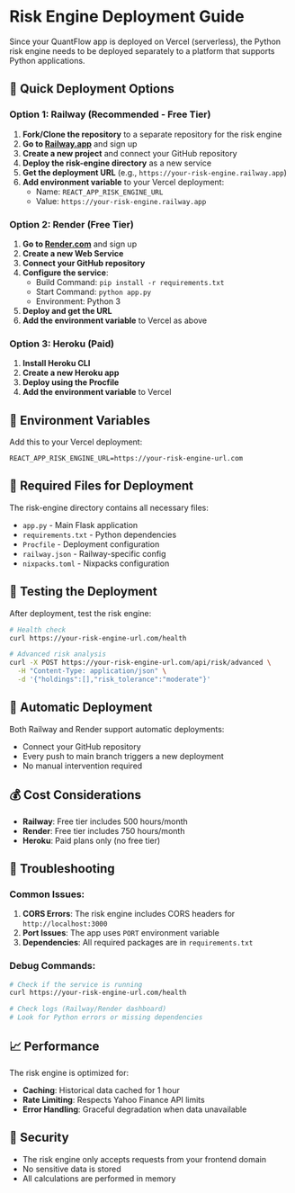 # Risk Engine Deployment Guide

Since your QuantFlow app is deployed on Vercel (serverless), the Python risk engine needs to be deployed separately to a platform that supports Python applications.

## 🚀 Quick Deployment Options

### Option 1: Railway (Recommended - Free Tier)

1. **Fork/Clone the repository** to a separate repository for the risk engine
2. **Go to [Railway.app](https://railway.app)** and sign up
3. **Create a new project** and connect your GitHub repository
4. **Deploy the risk-engine directory** as a new service
5. **Get the deployment URL** (e.g., `https://your-risk-engine.railway.app`)
6. **Add environment variable** to your Vercel deployment:
   - Name: `REACT_APP_RISK_ENGINE_URL`
   - Value: `https://your-risk-engine.railway.app`

### Option 2: Render (Free Tier)

1. **Go to [Render.com](https://render.com)** and sign up
2. **Create a new Web Service**
3. **Connect your GitHub repository**
4. **Configure the service**:
   - Build Command: `pip install -r requirements.txt`
   - Start Command: `python app.py`
   - Environment: Python 3
5. **Deploy and get the URL**
6. **Add the environment variable** to Vercel as above

### Option 3: Heroku (Paid)

1. **Install Heroku CLI**
2. **Create a new Heroku app**
3. **Deploy using the Procfile**
4. **Add the environment variable** to Vercel

## 🔧 Environment Variables

Add this to your Vercel deployment:

```
REACT_APP_RISK_ENGINE_URL=https://your-risk-engine-url.com
```

## 📁 Required Files for Deployment

The risk-engine directory contains all necessary files:
- `app.py` - Main Flask application
- `requirements.txt` - Python dependencies
- `Procfile` - Deployment configuration
- `railway.json` - Railway-specific config
- `nixpacks.toml` - Nixpacks configuration

## 🧪 Testing the Deployment

After deployment, test the risk engine:

```bash
# Health check
curl https://your-risk-engine-url.com/health

# Advanced risk analysis
curl -X POST https://your-risk-engine-url.com/api/risk/advanced \
  -H "Content-Type: application/json" \
  -d '{"holdings":[],"risk_tolerance":"moderate"}'
```

## 🔄 Automatic Deployment

Both Railway and Render support automatic deployments:
- Connect your GitHub repository
- Every push to main branch triggers a new deployment
- No manual intervention required

## 💰 Cost Considerations

- **Railway**: Free tier includes 500 hours/month
- **Render**: Free tier includes 750 hours/month
- **Heroku**: Paid plans only (no free tier)

## 🚨 Troubleshooting

### Common Issues:

1. **CORS Errors**: The risk engine includes CORS headers for `http://localhost:3000`
2. **Port Issues**: The app uses `PORT` environment variable
3. **Dependencies**: All required packages are in `requirements.txt`

### Debug Commands:

```bash
# Check if the service is running
curl https://your-risk-engine-url.com/health

# Check logs (Railway/Render dashboard)
# Look for Python errors or missing dependencies
```

## 📈 Performance

The risk engine is optimized for:
- **Caching**: Historical data cached for 1 hour
- **Rate Limiting**: Respects Yahoo Finance API limits
- **Error Handling**: Graceful degradation when data unavailable

## 🔐 Security

- The risk engine only accepts requests from your frontend domain
- No sensitive data is stored
- All calculations are performed in memory

